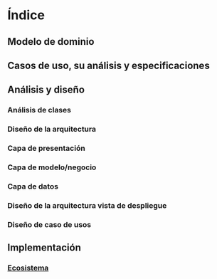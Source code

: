 # Índice

## Modelo de dominio
## Casos de uso, su análisis y especificaciones
## Análisis y diseño
### Análisis de clases
### Diseño de la arquitectura
### Capa de presentación
### Capa de modelo/negocio
### Capa de datos
### Diseño de la arquitectura vista de despliegue
### Diseño de caso de usos
## Implementación
### [Ecosistema](./ecosistema.md)
